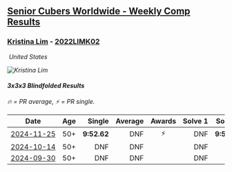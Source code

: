 <style>table {white-space: nowrap;}</style>
<link rel="stylesheet" type="text/css" href="/scw-comp/css/flags.css" />

## [Senior Cubers Worldwide - Weekly Comp Results](/scw-comp/results/)
### [Kristina Lim](README.md) - [2022LIMK02](https://www.worldcubeassociation.org/persons/2022LIMK02?event=333bf)

<i class="flag flag-US" />&nbsp;United States

![Kristina Lim](1670987100.jpg)

#### 3x3x3 Blindfolded Results

<span style="white-space: nowrap;">🔥 = PR average</span>, <span style="white-space: nowrap;">⚡ = PR single</span>.

| Date | Age | Single | Average | Awards | Solve 1 | Solve 2 | Solve 3 | Video |
| :--: | :--: | --: | --: | :--: | --: | --: | --: | :-- |
| [2024-11-25](../../results/2024-11-25/333bf.md) | 50+ | **9:52.62** | DNF | ⚡ | DNF | **9:52.62** | DNF | [Desktop](https://www.facebook.com/1045330593/videos/1626704631254174) / [Mobile](https://m.facebook.com/1045330593/videos/1626704631254174) |
| [2024-10-14](../../results/2024-10-14/333bf.md) | 50+ | DNF | DNF |  | DNF | DNS | DNS | [Desktop](https://www.facebook.com/events/844597247519001/permalink/853743213271071) / [Mobile](https://m.facebook.com/events/844597247519001?view=permalink&id=853743213271071) |
| [2024-09-30](../../results/2024-09-30/333bf.md) | 50+ | DNF | DNF |  | DNF | DNF | DNS | [Desktop](https://www.facebook.com/events/1277054103468955/permalink/1285139595993739) / [Mobile](https://m.facebook.com/events/1277054103468955?view=permalink&id=1285139595993739) |


<!-- Global site tag (gtag.js) - Google Analytics -->
<script async src="https://www.googletagmanager.com/gtag/js?id=UA-86348435-3"></script>
<script>window.dataLayer = window.dataLayer || []; function gtag() {dataLayer.push(arguments);} gtag('js', new Date()); gtag('config', 'UA-86348435-3');</script>
